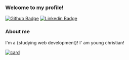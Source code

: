 ### Welcome to my profile!

[![Github Badge](https://img.shields.io/badge/-Github-000?style=flat-square&logo=Github&logoColor=white&link=https://github.com/fagnerpsantos)](https://github.com/Rodrigllb)
[![Linkedin Badge](https://img.shields.io/badge/-LinkedIn-blue?style=flat-square&logo=Linkedin&logoColor=white&link=https://www.linkedin.com/in/fagnerpsantos/)](https://www.linkedin.com/in/rodrigo-liberato-4143b221b/)

### About me
I'm a {studying web development}!
I' am young christian!

[![card](https://github-readme-stats.vercel.app/api?username=Rodrigllb&show_icons=true&theme=dark&bg_color=DEG,e65100,ffea00)](https://github.com/Rodrigllb/github-readme-stats) 
